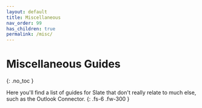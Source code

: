 ```yaml
---
layout: default
title: Miscellaneous
nav_order: 99
has_children: true
permalink: /misc/
---
```


# Miscellaneous Guides
{: .no_toc }

Here you'll find a list of guides for Slate that don't really relate to much else, such as the Outlook Connector.
{: .fs-6 .fw-300 }
